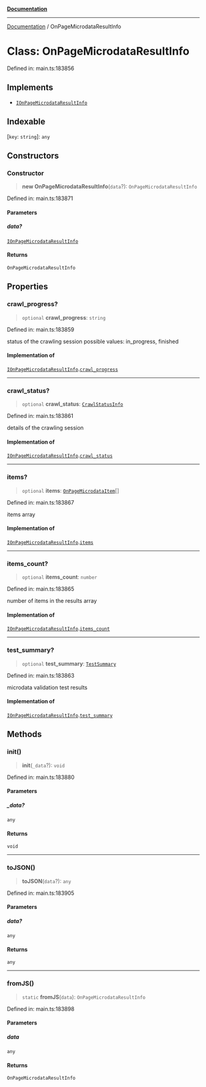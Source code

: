 [**Documentation**](../README.md)

***

[Documentation](../README.md) / OnPageMicrodataResultInfo

# Class: OnPageMicrodataResultInfo

Defined in: main.ts:183856

## Implements

- [`IOnPageMicrodataResultInfo`](../interfaces/IOnPageMicrodataResultInfo.md)

## Indexable

\[`key`: `string`\]: `any`

## Constructors

### Constructor

> **new OnPageMicrodataResultInfo**(`data`?): `OnPageMicrodataResultInfo`

Defined in: main.ts:183871

#### Parameters

##### data?

[`IOnPageMicrodataResultInfo`](../interfaces/IOnPageMicrodataResultInfo.md)

#### Returns

`OnPageMicrodataResultInfo`

## Properties

### crawl\_progress?

> `optional` **crawl\_progress**: `string`

Defined in: main.ts:183859

status of the crawling session
possible values: in_progress, finished

#### Implementation of

[`IOnPageMicrodataResultInfo`](../interfaces/IOnPageMicrodataResultInfo.md).[`crawl_progress`](../interfaces/IOnPageMicrodataResultInfo.md#crawl_progress)

***

### crawl\_status?

> `optional` **crawl\_status**: [`CrawlStatusInfo`](CrawlStatusInfo.md)

Defined in: main.ts:183861

details of the crawling session

#### Implementation of

[`IOnPageMicrodataResultInfo`](../interfaces/IOnPageMicrodataResultInfo.md).[`crawl_status`](../interfaces/IOnPageMicrodataResultInfo.md#crawl_status)

***

### items?

> `optional` **items**: [`OnPageMicrodataItem`](OnPageMicrodataItem.md)[]

Defined in: main.ts:183867

items array

#### Implementation of

[`IOnPageMicrodataResultInfo`](../interfaces/IOnPageMicrodataResultInfo.md).[`items`](../interfaces/IOnPageMicrodataResultInfo.md#items)

***

### items\_count?

> `optional` **items\_count**: `number`

Defined in: main.ts:183865

number of items in the results array

#### Implementation of

[`IOnPageMicrodataResultInfo`](../interfaces/IOnPageMicrodataResultInfo.md).[`items_count`](../interfaces/IOnPageMicrodataResultInfo.md#items_count)

***

### test\_summary?

> `optional` **test\_summary**: [`TestSummary`](TestSummary.md)

Defined in: main.ts:183863

microdata validation test results

#### Implementation of

[`IOnPageMicrodataResultInfo`](../interfaces/IOnPageMicrodataResultInfo.md).[`test_summary`](../interfaces/IOnPageMicrodataResultInfo.md#test_summary)

## Methods

### init()

> **init**(`_data`?): `void`

Defined in: main.ts:183880

#### Parameters

##### \_data?

`any`

#### Returns

`void`

***

### toJSON()

> **toJSON**(`data`?): `any`

Defined in: main.ts:183905

#### Parameters

##### data?

`any`

#### Returns

`any`

***

### fromJS()

> `static` **fromJS**(`data`): `OnPageMicrodataResultInfo`

Defined in: main.ts:183898

#### Parameters

##### data

`any`

#### Returns

`OnPageMicrodataResultInfo`
